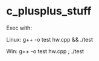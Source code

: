 # c_plusplus_stuff

Exec with: 

Linux: g++ -o test hw.cpp && ./test

Win: g++ -o test hw.cpp ; ./test
